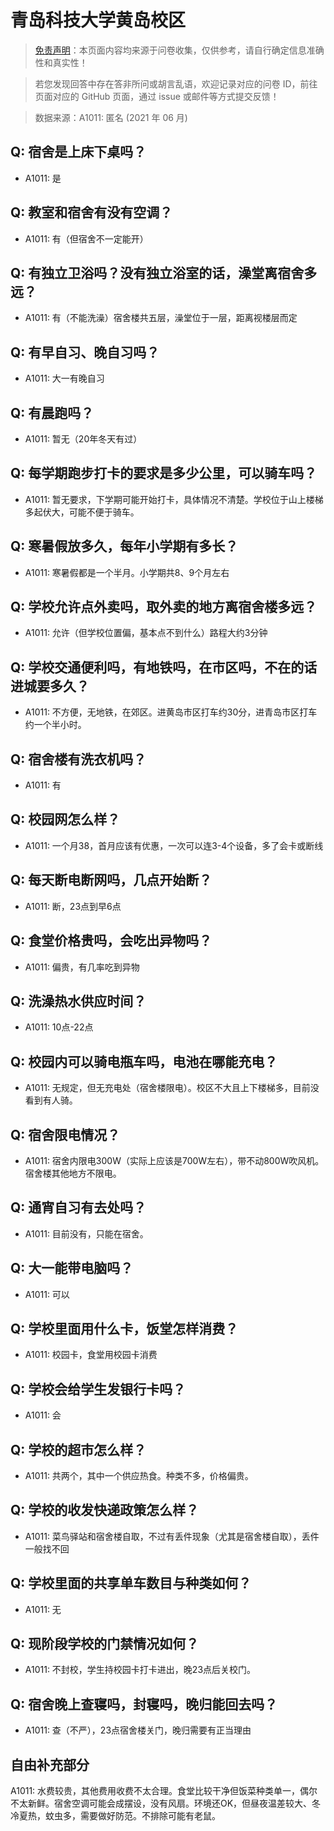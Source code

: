 # 青岛科技大学黄岛校区

> [免责声明](https://colleges.chat/#_3)：本页面内容均来源于问卷收集，仅供参考，请自行确定信息准确性和真实性！

> 若您发现回答中存在答非所问或胡言乱语，欢迎记录对应的问卷 ID，前往页面对应的 GitHub 页面，通过 issue 或邮件等方式提交反馈！

> 数据来源：A1011: 匿名 (2021 年 06 月)

## Q: 宿舍是上床下桌吗？

- A1011: 是

## Q: 教室和宿舍有没有空调？

- A1011: 有（但宿舍不一定能开）

## Q: 有独立卫浴吗？没有独立浴室的话，澡堂离宿舍多远？

- A1011: 有（不能洗澡）宿舍楼共五层，澡堂位于一层，距离视楼层而定

## Q: 有早自习、晚自习吗？

- A1011: 大一有晚自习

## Q: 有晨跑吗？

- A1011: 暂无（20年冬天有过）

## Q: 每学期跑步打卡的要求是多少公里，可以骑车吗？

- A1011: 暂无要求，下学期可能开始打卡，具体情况不清楚。学校位于山上楼梯多起伏大，可能不便于骑车。

## Q: 寒暑假放多久，每年小学期有多长？

- A1011: 寒暑假都是一个半月。小学期共8、9个月左右

## Q: 学校允许点外卖吗，取外卖的地方离宿舍楼多远？

- A1011: 允许（但学校位置偏，基本点不到什么）路程大约3分钟

## Q: 学校交通便利吗，有地铁吗，在市区吗，不在的话进城要多久？

- A1011: 不方便，无地铁，在郊区。进黄岛市区打车约30分，进青岛市区打车约一个半小时。

## Q: 宿舍楼有洗衣机吗？

- A1011: 有

## Q: 校园网怎么样？

- A1011: 一个月38，首月应该有优惠，一次可以连3-4个设备，多了会卡或断线

## Q: 每天断电断网吗，几点开始断？

- A1011: 断，23点到早6点

## Q: 食堂价格贵吗，会吃出异物吗？

- A1011: 偏贵，有几率吃到异物

## Q: 洗澡热水供应时间？

- A1011: 10点-22点

## Q: 校园内可以骑电瓶车吗，电池在哪能充电？

- A1011: 无规定，但无充电处（宿舍楼限电）。校区不大且上下楼梯多，目前没看到有人骑。

## Q: 宿舍限电情况？

- A1011: 宿舍内限电300W（实际上应该是700W左右），带不动800W吹风机。宿舍楼其他地方不限电。

## Q: 通宵自习有去处吗？

- A1011: 目前没有，只能在宿舍。

## Q: 大一能带电脑吗？

- A1011: 可以

## Q: 学校里面用什么卡，饭堂怎样消费？

- A1011: 校园卡，食堂用校园卡消费

## Q: 学校会给学生发银行卡吗？

- A1011: 会

## Q: 学校的超市怎么样？

- A1011: 共两个，其中一个供应热食。种类不多，价格偏贵。

## Q: 学校的收发快递政策怎么样？

- A1011: 菜鸟驿站和宿舍楼自取，不过有丢件现象（尤其是宿舍楼自取），丢件一般找不回

## Q: 学校里面的共享单车数目与种类如何？

- A1011: 无

## Q: 现阶段学校的门禁情况如何？

- A1011: 不封校，学生持校园卡打卡进出，晚23点后关校门。

## Q: 宿舍晚上查寝吗，封寝吗，晚归能回去吗？

- A1011: 查（不严），23点宿舍楼关门，晚归需要有正当理由

## 自由补充部分

A1011: 水费较贵，其他费用收费不太合理。食堂比较干净但饭菜种类单一，偶尔不太新鲜。宿舍空调可能会成摆设，没有风扇。环境还OK，但昼夜温差较大、冬冷夏热，蚊虫多，需要做好防范。不排除可能有老鼠。